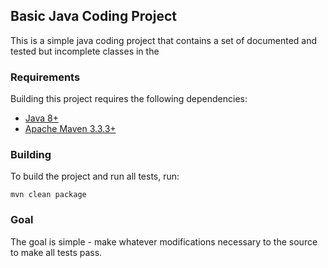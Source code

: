 ## Basic Java Coding Project ##

This is a simple java coding project that contains a set of documented and tested but incomplete classes in the 

### Requirements ###

Building this project requires the following dependencies:

* [Java 8+](http://www.oracle.com/technetwork/java/javase/downloads/jdk8-downloads-2133151.html)
* [Apache Maven 3.3.3+](https://maven.apache.org/)

### Building ###

To build the project and run all tests, run:

```
mvn clean package
```

### Goal ###

The goal is simple - make whatever modifications necessary to the source to make all tests pass.   
